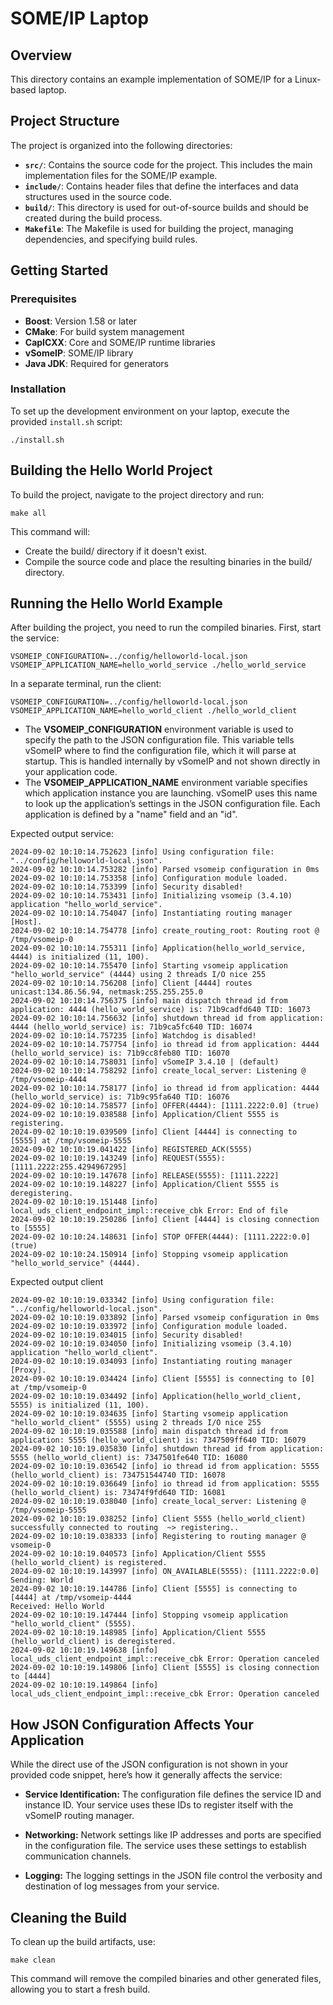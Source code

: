 # SOME/IP Laptop

## Overview
This directory contains an example implementation of SOME/IP for a Linux-based laptop.

## Project Structure

The project is organized into the following directories:

- **`src/`**: Contains the source code for the project. This includes the main implementation files for the SOME/IP example.
- **`include/`**: Contains header files that define the interfaces and data structures used in the source code.
- **`build/`**: This directory is used for out-of-source builds and should be created during the build process.
- **`Makefile`**: The Makefile is used for building the project, managing dependencies, and specifying build rules.

## Getting Started

### Prerequisites

- **Boost**: Version 1.58 or later
- **CMake**: For build system management
- **CapICXX**: Core and SOME/IP runtime libraries
- **vSomeIP**: SOME/IP library
- **Java JDK**: Required for generators

### Installation

To set up the development environment on your laptop, execute the provided `install.sh` script:

    ./install.sh

## Building the Hello World Project

To build the project, navigate to the project directory and run:

    make all

This command will:

- Create the build/ directory if it doesn't exist.
- Compile the source code and place the resulting binaries in the build/ directory.

## Running the Hello World Example

After building the project, you need to run the compiled binaries. First, start the service:

    VSOMEIP_CONFIGURATION=../config/helloworld-local.json VSOMEIP_APPLICATION_NAME=hello_world_service ./hello_world_service

In a separate terminal, run the client:

    VSOMEIP_CONFIGURATION=../config/helloworld-local.json VSOMEIP_APPLICATION_NAME=hello_world_client ./hello_world_client

- The **VSOMEIP_CONFIGURATION** environment variable is used to specify the path to the JSON configuration file. This variable tells vSomeIP where to find the configuration file, which it will parse at startup. This is handled internally by vSomeIP and not shown directly in your application code.
- The **VSOMEIP_APPLICATION_NAME** environment variable specifies which application instance you are launching. vSomeIP uses this name to look up the application’s settings in the JSON configuration file. Each application is defined by a "name" field and an "id".

Expected output service:

    2024-09-02 10:10:14.752623 [info] Using configuration file: "../config/helloworld-local.json".
    2024-09-02 10:10:14.753282 [info] Parsed vsomeip configuration in 0ms
    2024-09-02 10:10:14.753358 [info] Configuration module loaded.
    2024-09-02 10:10:14.753399 [info] Security disabled!
    2024-09-02 10:10:14.753431 [info] Initializing vsomeip (3.4.10) application "hello_world_service".
    2024-09-02 10:10:14.754047 [info] Instantiating routing manager [Host].
    2024-09-02 10:10:14.754778 [info] create_routing_root: Routing root @ /tmp/vsomeip-0
    2024-09-02 10:10:14.755311 [info] Application(hello_world_service, 4444) is initialized (11, 100).
    2024-09-02 10:10:14.755470 [info] Starting vsomeip application "hello_world_service" (4444) using 2 threads I/O nice 255
    2024-09-02 10:10:14.756208 [info] Client [4444] routes unicast:134.86.56.94, netmask:255.255.255.0
    2024-09-02 10:10:14.756375 [info] main dispatch thread id from application: 4444 (hello_world_service) is: 71b9cadfd640 TID: 16073
    2024-09-02 10:10:14.756632 [info] shutdown thread id from application: 4444 (hello_world_service) is: 71b9ca5fc640 TID: 16074
    2024-09-02 10:10:14.757235 [info] Watchdog is disabled!
    2024-09-02 10:10:14.757754 [info] io thread id from application: 4444 (hello_world_service) is: 71b9cc8feb80 TID: 16070
    2024-09-02 10:10:14.758031 [info] vSomeIP 3.4.10 | (default)
    2024-09-02 10:10:14.758292 [info] create_local_server: Listening @ /tmp/vsomeip-4444
    2024-09-02 10:10:14.758177 [info] io thread id from application: 4444 (hello_world_service) is: 71b9c95fa640 TID: 16076
    2024-09-02 10:10:14.758577 [info] OFFER(4444): [1111.2222:0.0] (true)
    2024-09-02 10:10:19.038588 [info] Application/Client 5555 is registering.
    2024-09-02 10:10:19.039509 [info] Client [4444] is connecting to [5555] at /tmp/vsomeip-5555
    2024-09-02 10:10:19.041422 [info] REGISTERED_ACK(5555)
    2024-09-02 10:10:19.143249 [info] REQUEST(5555): [1111.2222:255.4294967295]
    2024-09-02 10:10:19.147678 [info] RELEASE(5555): [1111.2222]
    2024-09-02 10:10:19.148227 [info] Application/Client 5555 is deregistering.
    2024-09-02 10:10:19.151448 [info] local_uds_client_endpoint_impl::receive_cbk Error: End of file
    2024-09-02 10:10:19.250286 [info] Client [4444] is closing connection to [5555]
    2024-09-02 10:10:24.148631 [info] STOP OFFER(4444): [1111.2222:0.0] (true)
    2024-09-02 10:10:24.150914 [info] Stopping vsomeip application "hello_world_service" (4444).

Expected output client

    2024-09-02 10:10:19.033342 [info] Using configuration file: "../config/helloworld-local.json".
    2024-09-02 10:10:19.033892 [info] Parsed vsomeip configuration in 0ms
    2024-09-02 10:10:19.033972 [info] Configuration module loaded.
    2024-09-02 10:10:19.034015 [info] Security disabled!
    2024-09-02 10:10:19.034050 [info] Initializing vsomeip (3.4.10) application "hello_world_client".
    2024-09-02 10:10:19.034093 [info] Instantiating routing manager [Proxy].
    2024-09-02 10:10:19.034424 [info] Client [5555] is connecting to [0] at /tmp/vsomeip-0
    2024-09-02 10:10:19.034492 [info] Application(hello_world_client, 5555) is initialized (11, 100).
    2024-09-02 10:10:19.034635 [info] Starting vsomeip application "hello_world_client" (5555) using 2 threads I/O nice 255
    2024-09-02 10:10:19.035588 [info] main dispatch thread id from application: 5555 (hello_world_client) is: 7347509ff640 TID: 16079
    2024-09-02 10:10:19.035830 [info] shutdown thread id from application: 5555 (hello_world_client) is: 7347501fe640 TID: 16080
    2024-09-02 10:10:19.036542 [info] io thread id from application: 5555 (hello_world_client) is: 734751544740 TID: 16078
    2024-09-02 10:10:19.036649 [info] io thread id from application: 5555 (hello_world_client) is: 73474f9fd640 TID: 16081
    2024-09-02 10:10:19.038040 [info] create_local_server: Listening @ /tmp/vsomeip-5555
    2024-09-02 10:10:19.038252 [info] Client 5555 (hello_world_client) successfully connected to routing  ~> registering..
    2024-09-02 10:10:19.038333 [info] Registering to routing manager @ vsomeip-0
    2024-09-02 10:10:19.040573 [info] Application/Client 5555 (hello_world_client) is registered.
    2024-09-02 10:10:19.143997 [info] ON_AVAILABLE(5555): [1111.2222:0.0]
    Sending: World
    2024-09-02 10:10:19.144786 [info] Client [5555] is connecting to [4444] at /tmp/vsomeip-4444
    Received: Hello World
    2024-09-02 10:10:19.147444 [info] Stopping vsomeip application "hello_world_client" (5555).
    2024-09-02 10:10:19.148985 [info] Application/Client 5555 (hello_world_client) is deregistered.
    2024-09-02 10:10:19.149638 [info] local_uds_client_endpoint_impl::receive_cbk Error: Operation canceled
    2024-09-02 10:10:19.149806 [info] Client [5555] is closing connection to [4444]
    2024-09-02 10:10:19.149864 [info] local_uds_client_endpoint_impl::receive_cbk Error: Operation canceled

## How JSON Configuration Affects Your Application

While the direct use of the JSON configuration is not shown in your provided code snippet, here’s how it generally affects the service:

- **Service Identification:**
The configuration file defines the service ID and instance ID. Your service uses these IDs to register itself with the vSomeIP routing manager.

- **Networking:**
Network settings like IP addresses and ports are specified in the configuration file. The service uses these settings to establish communication channels.

- **Logging:**
The logging settings in the JSON file control the verbosity and destination of log messages from your service.

## Cleaning the Build

To clean up the build artifacts, use:

    make clean

This command will remove the compiled binaries and other generated files, allowing you to start a fresh build.
